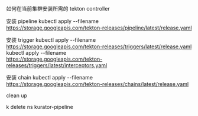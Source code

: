 如何在当前集群安装所需的 tekton controller

安装 pipeline
kubectl apply --filename \
https://storage.googleapis.com/tekton-releases/pipeline/latest/release.yaml


安装 trigger
kubectl apply --filename \
https://storage.googleapis.com/tekton-releases/triggers/latest/release.yaml
kubectl apply --filename \
https://storage.googleapis.com/tekton-releases/triggers/latest/interceptors.yaml

安装 chain
kubectl apply --filename \
https://storage.googleapis.com/tekton-releases/chains/latest/release.yaml


clean up

k delete ns kurator-pipeline
